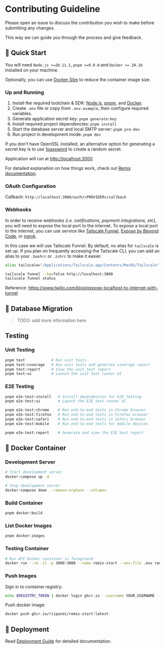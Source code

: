 # Contributing Guideline

Please open an issue to discuss the contribution you wish to make before submitting any changes.

This way we can guide you through the process and give feedback.

## 🏁 Quick Start

You will need `Node.js >=20.11.1`, `pnpm >=9.9.0` and `Docker >= 20.10` installed on your machine.

Optionally, you can use [Docker Slim][docker-slim] to reduce the container image size.

### Up and Running

1. Install the required toolchain & SDK: [Node.js][nodejs], [pnpm][pnpm], and [Docker][docker].
2. Create `.env` file or copy from `.env.example`, then configure required variables.
3. Generate application secret key: `pnpm generate:key`
4. Install required project dependencies: `pnpm install`
5. Start the database server and local SMTP server: `pnpm pre-dev`
6. Run project in development mode: `pnpm dev`

If you don't have OpenSSL installed, an alternative option for generating a secret key
is to use [1password][1password] to create a random secret.

Application will run at <http://localhost:3000>

For detailed explanation on how things work, check out [Remix documentation][remix-docs].

### OAuth Configuration

Callback: `http://localhost:3000/auth/<PROVIDER>/callback`

### Webhooks

In order to receive webhooks (_i.e. notifications, payment integrations, etc_), you will need
to expose the local port to the internet. To expose a local port to the internet, you can use
service like [Tailscale Funnel][tailscale], [Expose by Beyond Code][expose-dev], or [ngrok][ngrok].

In this case we will use Tailscale Funnel. By default, no alias for `tailscale` is set up.
If you plan on frequently accessing the Tailscale CLI, you can add an alias to your `.bashrc`
or `.zshrc` to make it easier.

```sh
alias tailscale="/Applications/Tailscale.app/Contents/MacOS/Tailscale"
```

```sh
tailscale funnel --bg=false http://localhost:3000
tailscale funnel status
```

Reference: https://www.twilio.com/blog/expose-localhost-to-internet-with-tunnel

## 🔰 Database Migration

> TODO: add more information here

## Testing

### Unit Testing

```sh
pnpm test            # Run unit tests
pnpm test:coverage   # Run unit tests and generate coverage report
pnpm test:report     # View the unit test report
pnpm test:ui         # Launch the unit test runner UI
```

### E2E Testing

```sh
pnpm e2e-test:install   # Install dependencies for E2E testing
pnpm e2e-test:ui        # Launch the E2E test runner UI

pnpm e2e-test:chrome    # Run end-to-end tests in Chrome browser
pnpm e2e-test:firefox   # Run end-to-end tests in Firefox browser
pnpm e2e-test:safari    # Run end-to-end tests in Safari browser
pnpm e2e-test:mobile    # Run end-to-end tests for mobile devices

pnpm e2e-test:report    # Generate and view the E2E test report
```

## 🐳 Docker Container

### Development Server

```sh
# Start development server
docker-compose up -d

# Stop development server
docker-compose down --remove-orphans --volumes
```

### Build Container

```sh
pnpm docker:build
```

### List Docker Images

```sh
pnpm docker:images
```

### Testing Container

```sh
# Run API Docker container in foreground
docker run --rm -it -p 3000:3000 --name remix-start --env-file .env remix-start
```

### Push Images

Sign in to container registry:

```sh
echo $REGISTRY_TOKEN | docker login ghcr.io --username YOUR_USERNAME --password-stdin
```

Push docker image:

```sh
docker push ghcr.io/riipandi/remix-start:latest
```

## 🚀 Deployment

Read [Deployment Guide](./DEPLOY.md) for detailed documentation.

<!-- link reference definition -->
[1password]: https://1password.com/password-generator
[docker-slim]: https://github.com/slimtoolkit/slim
[docker]: https://docs.docker.com/engine/install
[expose-dev]: https://expose.dev/
[ngrok]: https://ngrok.com/
[nodejs]: https://nodejs.org/en/download/
[pnpm]: https://pnpm.io/installation
[remix-docs]: https://remix.run/docs
[tailscale]: https://tailscale.com/kb/1223/funnel
